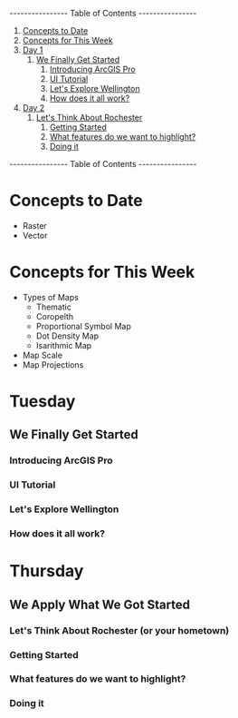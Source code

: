 ---------------- Table of Contents ---------------- 

1. [Concepts to Date](#midterm)
2. [Concepts for This Week](#thisweek)
3. [Day 1](#day1)
	1. [We Finally Get Started](#getstart)
		1. [Introducing ArcGIS Pro](#intro)
		2. [UI Tutorial](#UItut)
		3. [Let's Explore Wellington](#welling)
		4. [How does it all work?](#howwork)
4. [Day 2](#day2)
	1. [Let's Think About Rochester](#rochome)
		1. [Getting Started](#getstart)
		2. [What features do we want to highlight?](#highlight)
		3. [Doing it](#doing)

---------------- Table of Contents ---------------- 
# <a id="midterm"></a>Concepts to Date
* Raster
* Vector
# <a id = "today"></a>Concepts for This Week 
* Types of Maps
	* Thematic
	* Coropelth
	* Proportional Symbol Map
	* Dot Density Map
	* Isarithmic Map
* Map Scale
* Map Projections
# <a id="day1"></a>Tuesday 
##  <a id ="getstart"></a> We Finally Get Started
### <a id ="intro"></a> Introducing ArcGIS Pro
### <a id ="uitut"></a> UI Tutorial
### <a id ="welling"></a>Let's Explore Wellington
### <a id ="howwork"></a>How does it all work?

# <a id="day2"></a>Thursday 
## We Apply What We Got Started
### <a id ="rochome"></a>Let's Think About Rochester (or your hometown)
### <a id ="getstart"></a>Getting Started
### <a id ="highlight"></a> What features do we want to highlight?
### <a id ="doing"></a> Doing it
